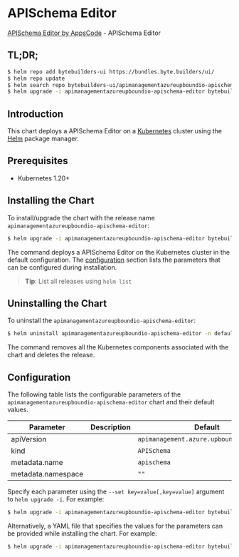 # APISchema Editor

[APISchema Editor by AppsCode](https://byte.builders) - APISchema Editor

## TL;DR;

```bash
$ helm repo add bytebuilders-ui https://bundles.byte.builders/ui/
$ helm repo update
$ helm search repo bytebuilders-ui/apimanagementazureupboundio-apischema-editor --version=v0.4.18
$ helm upgrade -i apimanagementazureupboundio-apischema-editor bytebuilders-ui/apimanagementazureupboundio-apischema-editor -n default --create-namespace --version=v0.4.18
```

## Introduction

This chart deploys a APISchema Editor on a [Kubernetes](http://kubernetes.io) cluster using the [Helm](https://helm.sh) package manager.

## Prerequisites

- Kubernetes 1.20+

## Installing the Chart

To install/upgrade the chart with the release name `apimanagementazureupboundio-apischema-editor`:

```bash
$ helm upgrade -i apimanagementazureupboundio-apischema-editor bytebuilders-ui/apimanagementazureupboundio-apischema-editor -n default --create-namespace --version=v0.4.18
```

The command deploys a APISchema Editor on the Kubernetes cluster in the default configuration. The [configuration](#configuration) section lists the parameters that can be configured during installation.

> **Tip**: List all releases using `helm list`

## Uninstalling the Chart

To uninstall the `apimanagementazureupboundio-apischema-editor`:

```bash
$ helm uninstall apimanagementazureupboundio-apischema-editor -n default
```

The command removes all the Kubernetes components associated with the chart and deletes the release.

## Configuration

The following table lists the configurable parameters of the `apimanagementazureupboundio-apischema-editor` chart and their default values.

|     Parameter      | Description |                       Default                       |
|--------------------|-------------|-----------------------------------------------------|
| apiVersion         |             | <code>apimanagement.azure.upbound.io/v1beta1</code> |
| kind               |             | <code>APISchema</code>                              |
| metadata.name      |             | <code>apischema</code>                              |
| metadata.namespace |             | <code>""</code>                                     |


Specify each parameter using the `--set key=value[,key=value]` argument to `helm upgrade -i`. For example:

```bash
$ helm upgrade -i apimanagementazureupboundio-apischema-editor bytebuilders-ui/apimanagementazureupboundio-apischema-editor -n default --create-namespace --version=v0.4.18 --set apiVersion=apimanagement.azure.upbound.io/v1beta1
```

Alternatively, a YAML file that specifies the values for the parameters can be provided while
installing the chart. For example:

```bash
$ helm upgrade -i apimanagementazureupboundio-apischema-editor bytebuilders-ui/apimanagementazureupboundio-apischema-editor -n default --create-namespace --version=v0.4.18 --values values.yaml
```
